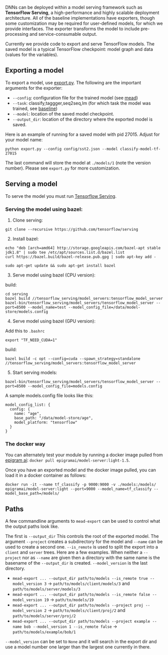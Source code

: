 DNNs can be deployed within a model serving framework such as __TensorFlow Serving__, a high-performance and highly scalable deployment architecture. All of the baseline implementations have exporters, though some customization may be required for user-defined models, for which we provide interfaces. The exporter transforms the model to include pre-processing and service-consumable output.

Currently we provide code to export and serve TensorFlow models. The saved model is a typical TensorFlow checkpoint: model graph and data (values for the variables).

## Exporting a model

To export a model, use [export.py](../python/mead/export.py). The following are the important arguments for the exporter:

- `--config`: configuration file for the trained model (see [mead](mead.md))
- `--task`: classify,taggger,seq2seq,lm (for which task the model was trained, see [baseline](baseline.md))
- `--model`: location of the saved model checkpoint.
- `--output_dir`: location of the directory where the exported model is saved.

Here is an example of running for a saved model with pid 27015.  Adjust for your model name:

```
python export.py --config config/sst2.json --model classify-model-tf-27015

```
The last command will store the model at `./models/1` (note the version number). Please see `export.py` for more customization. 

## Serving a model

To serve the model you must run [Tensorflow Serving](https://github.com/tensorflow/serving).  

### Serving the model using bazel:

1. Clone serving:

```
git clone --recursive https://github.com/tensorflow/serving

```
2. Install bazel:

```
echo "deb [arch=amd64] http://storage.googleapis.com/bazel-apt stable jdk1.8" | sudo tee /etc/apt/sources.list.d/bazel.list
curl https://bazel.build/bazel-release.pub.gpg | sudo apt-key add -

sudo apt-get update && sudo apt-get install bazel
```
3. Serve model using bazel (CPU version):

build:

```
cd serving
bazel build //tensorflow_serving/model_servers:tensorflow_model_server
bazel-bin/tensorflow_serving/model_servers/tensorflow_model_server --port=8500 --model_name=test --model_config_file=/data/model-store/models.config
```
4. Serve model using bazel (GPU version):

Add this to `.bashrc`

```
export "TF_NEED_CUDA=1"
```
build:

```
bazel build -c opt --config=cuda --spawn_strategy=standalone //tensorflow_serving/model_servers:tensorflow_model_server
```

5. Start serving models:

```
bazel-bin/tensorflow_serving/model_servers/tensorflow_model_server --port=8500 --model_config_file=models.config

```

A sample models.config file looks like this:

```
model_config_list: {
  config: {
    name: "age",
    base_path: "/data/model-store/age",
    model_platform: "tensorflow"
  }
}
```
### The docker way

You can alternately test your module by running a docker image pulled from [epigram ai](https://github.com/tensorflow/serving): `docker pull epigramai/model-server:light-1.5`. 


Once you have an exported model and the docker image pulled, you can load it in a docker container as follows:

```
docker run -it --name tf_classify -p 9000:9000 -v ./models:/models/ epigramai/model-server:light --port=9000 --model_name=tf_classify --model_base_path=/models/

```


## Paths

A few commandline arguments to `mead-export` can be used to control what the output paths look like.

The first is `--output_dir` This controls the root of the exported model. The argument `--project` creates a subdirectory for the model and `--name` can be used to create a second one. `--is_remote` is used to split the export into a `client` and `server` trees. Here are a few examples. When neither a `--project` nor as `--name` are given then a directory with the same name is the basename of the `--output_dir` is created. `--model_version` is the last directory.

 * `mead-export ... --output_dir path/to/models --is_remote true --model_version 3` -> `path/to/models/client/models/3` and `path/to/models/server/models/3`
 * `mead-export ... --output_dir path/to/models --is_remote false --model_version 19` -> `path/to/models/19`
 * `mead-export ... --output_dir path/to/models --project proj --model_version 2` -> `path/to/models/client/proj/2` and `path/to/models/server/proj/2`
 * `mead-export ... --output_dir path/to/models --project example --name bob --model_version 1 --is_remote false` -> `path/to/models/example/bob/1`

`--model_version` can be set to `None` and it will search in the export dir and use a model number one larger than the largest one currently in there.
